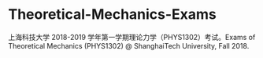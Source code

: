 # Theoretical-Mechanics-Exams
上海科技大学 2018-2019 学年第一学期理论力学（PHYS1302）考试。Exams of Theoretical Mechanics (PHYS1302) @ ShanghaiTech University, Fall 2018.
